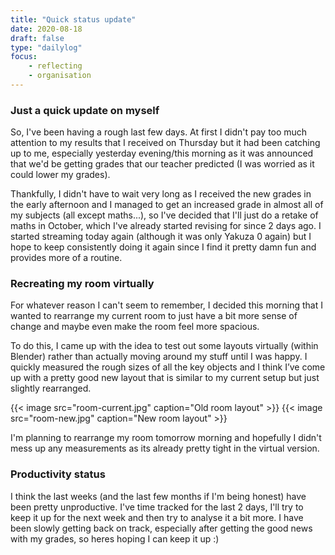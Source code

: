 ```yaml
---
title: "Quick status update"
date: 2020-08-18
draft: false
type: "dailylog"
focus:
    - reflecting
    - organisation
---
```


### Just a quick update on myself

So, I've been having a rough last few days. At first I didn't pay too much attention to my results that I received on Thursday but it had been catching up to me, especially yesterday evening/this morning as it was announced that we'd be getting grades that our teacher predicted (I was worried as it could lower my grades).

Thankfully, I didn't have to wait very long as I received the new grades in the early afternoon and I managed to get an increased grade in almost all of my subjects (all except maths...), so I've decided that I'll just do a retake of maths in October, which I've already started revising for since 2 days ago. I started streaming today again (although it was only Yakuza 0 again) but I hope to keep consistently doing it again since I find it pretty damn fun and provides more of a routine.

### Recreating my room virtually

For whatever reason I can't seem to remember, I decided this morning that I wanted to rearrange my current room to just have a bit more sense of change and maybe even make the room feel more spacious.

To do this, I came up with the idea to test out some layouts virtually (within Blender) rather than actually moving around my stuff until I was happy. I quickly measured the rough sizes of all the key objects and I think I’ve come up with a pretty good new layout that is similar to my current setup but just slightly rearranged.

{{< image src="room-current.jpg" caption="Old room layout" >}}
{{< image src="room-new.jpg" caption="New room layout" >}}

I'm planning to rearrange my room tomorrow morning and hopefully I didn't mess up any measurements as its already pretty tight in the virtual version.

### Productivity status

I think the last weeks (and the last few months if I'm being honest) have been pretty unproductive. I've time tracked for the last 2 days, I'll try to keep it up for the next week and then try to analyse it a bit more. I have been slowly getting back on track, especially after getting the good news with my grades, so heres hoping I can keep it up :)